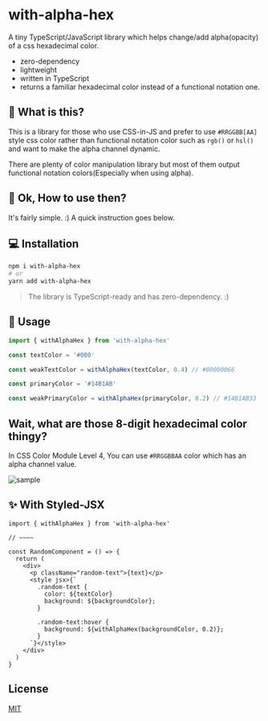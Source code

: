# with-alpha-hex

A tiny TypeScript/JavaScript library which helps change/add alpha(opacity) of a css hexadecimal color.

- zero-dependency
- lightweight
- written in TypeScript
- returns a familiar hexadecimal color instead of a functional notation one.

## 🤨 What is this?

This is a library for those who use CSS-in-JS and prefer to use `#RRGGBB[AA]` style css color rather than functional notation color such as `rgb()` or `hsl()` and want to make the alpha channel dynamic.

There are plenty of color manipulation library but most of them output functional notation colors(Especially when using alpha).

## 🤔 Ok, How to use then?

It's fairly simple. :) A quick instruction goes below.

## 💻 Installation

```sh
npm i with-alpha-hex
# or
yarn add with-alpha-hex
```

> The library is TypeScript-ready and has zero-dependency. :)

## 🎈 Usage

```ts
import { withAlphaHex } from 'with-alpha-hex'

const textColor = '#000'

const weakTextColor = withAlphaHex(textColor, 0.4) // #00000066

const primaryColor = '#14B1AB'

const weakPrimaryColor = withAlphaHex(primaryColor, 0.2) // #14B1AB33
```

## Wait, what are those 8-digit hexadecimal color thingy?

In CSS Color Module Level 4, You can use `#RRGGBBAA` color which has an alpha channel value.

![sample](https://user-images.githubusercontent.com/46079709/95020082-ee288180-06a3-11eb-822c-eab34d01d5be.png)

## ✨ With Styled-JSX

```tsx
import { withAlphaHex } from 'with-alpha-hex'

// ~~~~

const RandomComponent = () => {
  return (
    <div>
      <p className="random-text">{text}</p>
      <style jsx>{`
        .random-text {
          color: ${textColor}
          background: ${backgroundColor};
        }

        .random-text:hover {
          background: ${withAlphaHex(backgroundColor, 0.2)};
        }
      `}</style>
    </div>
  )
}
```

## License

[MIT](LICENSE)
